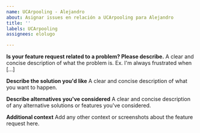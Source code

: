 ```yaml
---
name: UCArpooling - Alejandro
about: Asignar issues en relación a UCArpooling para Alejandro
title: ''
labels: UCArpooling
assignees: elolugo

---
```


**Is your feature request related to a problem? Please describe.**
A clear and concise description of what the problem is. Ex. I'm always frustrated when [...]

**Describe the solution you'd like**
A clear and concise description of what you want to happen.

**Describe alternatives you've considered**
A clear and concise description of any alternative solutions or features you've considered.

**Additional context**
Add any other context or screenshots about the feature request here.
